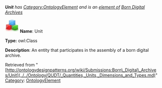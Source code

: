 ___Unit__ has [Category:OntologyElement](../../Category/OntologyElement.md "Category:OntologyElement") and is an [element of](../../Property/ElementOf.md "Property:ElementOf") [Born Digital Archives](../../Submissions/Born_Digital_Archives.md "Submissions:Born Digital Archives")_


  




[![Class](../../images/thumb/2/27/Class.gif/45px-Class.gif)](../../Image/Class.gif.md "Class")
__Name__: Unit 


__Type:__ owl:Class 


__Description__: An entity that participates in the assembly of a born digital archive. 





Retrieved from "[http://ontologydesignpatterns.org/wiki/Submissions:Born\_Digital\_Archives/Unit](../../Ontology/QUDT/_Quantities,_Units,_Dimensions_and_Types.md)"
 [Category](http://ontologydesignpatterns.org/wiki/Special:Categories "Special:Categories"): [OntologyElement](../../Category/OntologyElement.md "Category:OntologyElement")